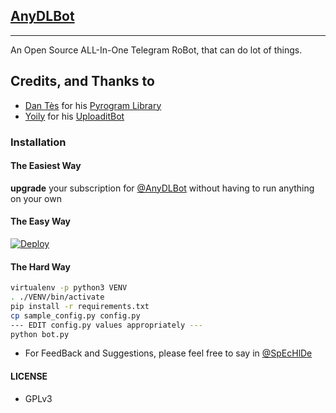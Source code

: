 ## [AnyDLBot](https://telegram.dog/AnyDLBot)
---

An Open Source ALL-In-One Telegram RoBot, that can do lot of things.

## Credits, and Thanks to

* [Dan Tès](https://telegram.dog/haskell) for his [Pyrogram Library](https://github.com/pyrogram/pyrogram)
* [Yoily](https://telegram.dog/YoilyL) for his [UploaditBot](https://telegram.dog/UploaditBot)

### Installation

#### The Easiest Way

**upgrade** your subscription for [@AnyDLBot](https://telegram.dog/AnyDLBot) without having to run anything on your own

#### The Easy Way

[![Deploy](https://www.herokucdn.com/deploy/button.svg)](https://heroku.com/deploy?template=github.com/RomanGoddess/MultiPurposeXBot/tree/master)

#### The Hard Way

```sh
virtualenv -p python3 VENV
. ./VENV/bin/activate
pip install -r requirements.txt
cp sample_config.py config.py
--- EDIT config.py values appropriately ---
python bot.py
```

- For FeedBack and Suggestions, please feel free to say in [@SpEcHlDe](https://telegram.dog/ThankTelegram)

#### LICENSE
- GPLv3
